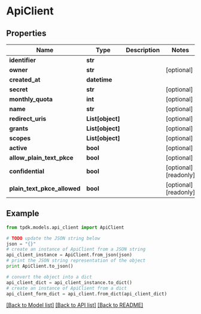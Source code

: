 # ApiClient



## Properties
Name | Type | Description | Notes
------------ | ------------- | ------------- | -------------
**identifier** | **str** |  | 
**owner** | **str** |  | [optional] 
**created_at** | **datetime** |  | 
**secret** | **str** |  | [optional] 
**monthly_quota** | **int** |  | [optional] 
**name** | **str** |  | [optional] 
**redirect_uris** | **List[object]** |  | [optional] 
**grants** | **List[object]** |  | [optional] 
**scopes** | **List[object]** |  | [optional] 
**active** | **bool** |  | [optional] 
**allow_plain_text_pkce** | **bool** |  | [optional] 
**confidential** | **bool** |  | [optional] [readonly] 
**plain_text_pkce_allowed** | **bool** |  | [optional] [readonly] 

## Example

```python
from tpdk.models.api_client import ApiClient

# TODO update the JSON string below
json = "{}"
# create an instance of ApiClient from a JSON string
api_client_instance = ApiClient.from_json(json)
# print the JSON string representation of the object
print ApiClient.to_json()

# convert the object into a dict
api_client_dict = api_client_instance.to_dict()
# create an instance of ApiClient from a dict
api_client_form_dict = api_client.from_dict(api_client_dict)
```
[[Back to Model list]](../README.md#documentation-for-models) [[Back to API list]](../README.md#documentation-for-api-endpoints) [[Back to README]](../README.md)


